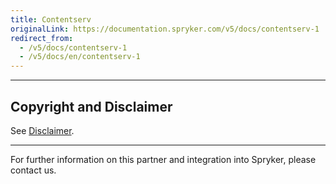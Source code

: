 ```yaml
---
title: Contentserv
originalLink: https://documentation.spryker.com/v5/docs/contentserv-1
redirect_from:
  - /v5/docs/contentserv-1
  - /v5/docs/en/contentserv-1
---
```


---

## Copyright and Disclaimer

See [Disclaimer](https://github.com/spryker/spryker-documentation).

---
For further information on this partner and integration into Spryker, please contact us.

<div class="hubspot-form js-hubspot-form" data-portal-id="2770802" data-form-id="163e11fb-e833-4638-86ae-a2ca4b929a41" id="hubspot-1"></div>

